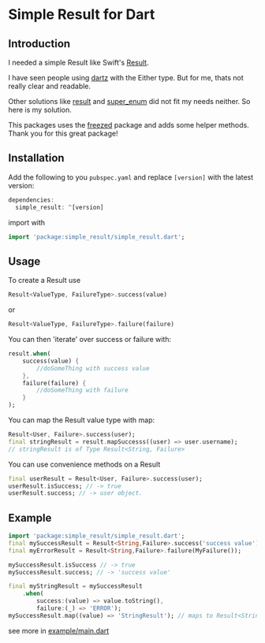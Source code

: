 # Simple Result for Dart

## Introduction

I needed a simple Result like Swift's [Result](https://developer.apple.com/documentation/swift/result).

I have seen people using [dartz](https://pub.dev/packages/dartz) with the Either type. But for me, thats not really clear and readable.

Other solutions like [result](https://pub.dev/packages/result) and [super_enum](https://pub.dev/packages/super_enum) did not fit my needs neither. So here is my solution.

This packages uses the [freezed](https://pub.dev/packages/freezed) package and adds some helper methods. Thank you for this great package!

## Installation

Add the following to you `pubspec.yaml` and replace `[version]` with the latest version:

```dart
dependencies:
  simple_result: ^[version]

```

import with

```dart
import 'package:simple_result/simple_result.dart';
```

## Usage

To create a Result use

```dart
Result<ValueType, FailureType>.success(value)
```

or

```dart
Result<ValueType, FailureType>.failure(failure)
```

You can then 'iterate' over success or failure with:

```dart
result.when(
	success(value) {
		//doSomeThing with success value
	},
	failure(failure) {
		//doSomeThing with failure
	}
);
```

You can map the Result value type with map:

```dart
Result<User, Failure>.success(user);
final stringResult = result.mapSuccesss((user) => user.username);
// stringResult is of Type Result<String, Failure>

```

You can use convenience methods on a Result

```dart
final userResult = Result<User, Failure>.success(user);
userResult.isSuccess; // -> true
userResult.success; // -> user object.
```

## Example
```dart
import 'package:simple_result/simple_result.dart';
final mySuccessResult = Result<String,Failure>.success('success value');
final myErrorResult = Result<String,Failure>.failure(MyFailure());

mySuccessResult.isSuccess // -> true
mySuccessResult.success; // -> 'success value'

final myStringResult = mySuccessResult
	.when(
		success:(value) => value.toString(), 
		failure:(_) => 'ERROR');
mySuccessResult.map((value) => 'StringResult'); // maps to Result<String, Failure>()

```

see more in [example/main.dart](https://github.com/spielgestalt/simple_result/blob/master/example/main.dart)